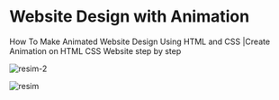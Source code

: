 # Website Design with Animation

How To Make Animated Website Design Using HTML and CSS
|Create Animation on HTML CSS Website step by step


![resim-2](https://user-images.githubusercontent.com/75810064/202848681-07ac8887-5761-4a48-9c13-de9ff4680bbd.png)


![resim](https://user-images.githubusercontent.com/75810064/202848693-ee4b5aee-3374-4b86-a3a5-654f7e2319d1.png)
